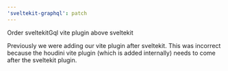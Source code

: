 ```yaml
---
'sveltekit-graphql': patch
---
```


Order sveltekitGql vite plugin above sveltekit

Previously we were adding our vite plugin after sveltekit. This was incorrect because the houdini
vite plugin (which is added internally) needs to come after the sveltekit plugin.
